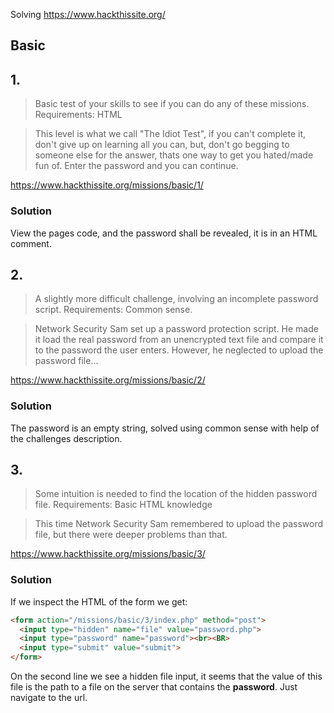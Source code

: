 Solving <https://www.hackthissite.org/>

## Basic

## 1.

> Basic test of your skills to see if you can do any of these 
> missions. Requirements: HTML

> This level is what we call "The Idiot Test", if you can't complete 
> it, don't give up on learning all you can, but, don't go begging to 
> someone else for the answer, thats one way to get you hated/made 
> fun of. Enter the password and you can continue.

https://www.hackthissite.org/missions/basic/1/

### Solution

View the pages code, and the password shall be revealed, it is in an
HTML comment.

## 2.

> A slightly more difficult challenge, involving an incomplete 
> password script. Requirements: Common sense.

> Network Security Sam set up a password protection script. He made 
> it load the real password from an unencrypted text file and compare 
> it to the password the user enters. However, he neglected to upload 
> the password file...

https://www.hackthissite.org/missions/basic/2/

### Solution

The password is an empty string, solved using common sense with help
of the challenges description.

## 3.

> Some intuition is needed to find the location of the hidden 
> password file. Requirements: Basic HTML knowledge

> This time Network Security Sam remembered to upload the password 
> file, but there were deeper problems than that.

https://www.hackthissite.org/missions/basic/3/

### Solution

If we inspect the HTML of the form we get:

```HTML
<form action="/missions/basic/3/index.php" method="post">
  <input type="hidden" name="file" value="password.php">
  <input type="password" name="password"><br><BR>
  <input type="submit" value="submit">
</form>
```

On the second line we see a hidden file input, it seems that the value
of this file is the path to a file on the server that contains the
__password__. Just navigate to the url.

